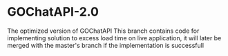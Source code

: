 # GOChatAPI-2.0
The optimized version of GOChatAPI
This branch contains code for implementing solution to excess load time on live application, it will later be merged with the master's branch if the implementation is successfull
